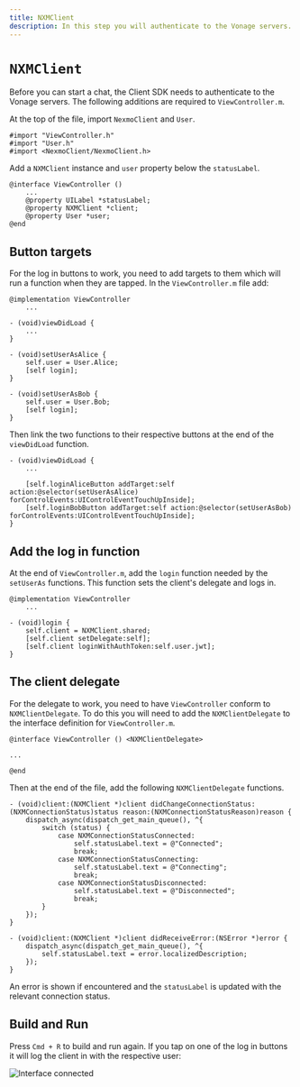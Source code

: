 ```yaml
---
title: NXMClient
description: In this step you will authenticate to the Vonage servers.
---
```


# `NXMClient`

Before you can start a chat, the Client SDK needs to authenticate to the Vonage servers. The following additions are required to `ViewController.m`.

At the top of the file, import `NexmoClient` and `User`.

```objective_c
#import "ViewController.h"
#import "User.h"
#import <NexmoClient/NexmoClient.h>
```

Add a `NXMClient` instance and `user` property below the `statusLabel`.

```objective_c
@interface ViewController ()
    ...
    @property UILabel *statusLabel;
    @property NXMClient *client;
    @property User *user;
@end
```

## Button targets

For the log in buttons to work, you need to add targets to them which will run a function when they are tapped. In the `ViewController.m` file add:

```objective_c
@implementation ViewController
    ...

- (void)viewDidLoad {
    ...
}

- (void)setUserAsAlice {
    self.user = User.Alice;
    [self login];
}

- (void)setUserAsBob {
    self.user = User.Bob;
    [self login];
}
```

Then link the two functions to their respective buttons at the end of the `viewDidLoad` function.

```objective_c
- (void)viewDidLoad {
    ...

    [self.loginAliceButton addTarget:self action:@selector(setUserAsAlice) forControlEvents:UIControlEventTouchUpInside];
    [self.loginBobButton addTarget:self action:@selector(setUserAsBob) forControlEvents:UIControlEventTouchUpInside];
}
```

## Add the log in function

At the end of `ViewController.m`, add the `login` function needed by the `setUserAs` functions. This function sets the client's delegate and logs in.

```objective_c
@implementation ViewController
    ...

- (void)login {
    self.client = NXMClient.shared;
    [self.client setDelegate:self];
    [self.client loginWithAuthToken:self.user.jwt];
}
```

## The client delegate

For the delegate to work, you need to have `ViewController` conform to `NXMClientDelegate`. To do this you will need to add the `NXMClientDelegate` to the interface definition for `ViewController.m`.

```objective_c
@interface ViewController () <NXMClientDelegate>

...

@end
```


Then at the end of the file, add the following `NXMClientDelegate` functions.

```objective_c
- (void)client:(NXMClient *)client didChangeConnectionStatus:(NXMConnectionStatus)status reason:(NXMConnectionStatusReason)reason {
    dispatch_async(dispatch_get_main_queue(), ^{
        switch (status) {
            case NXMConnectionStatusConnected:
                self.statusLabel.text = @"Connected";
                break;
            case NXMConnectionStatusConnecting:
                self.statusLabel.text = @"Connecting";
                break;
            case NXMConnectionStatusDisconnected:
                self.statusLabel.text = @"Disconnected";
                break;
        }
    });
}

- (void)client:(NXMClient *)client didReceiveError:(NSError *)error {
    dispatch_async(dispatch_get_main_queue(), ^{
        self.statusLabel.text = error.localizedDescription;
    });
}
```

An error is shown if encountered and the `statusLabel` is updated with the relevant connection status. 

## Build and Run

Press `Cmd + R` to build and run again. If you tap on one of the log in buttons it will log the client in with the respective user:

![Interface connected](/images/client-sdk/ios-in-app-voice/client.png)

